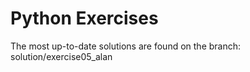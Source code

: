 # Python Exercises  

The most up-to-date solutions are found on the branch:
solution/exercise05_alan

